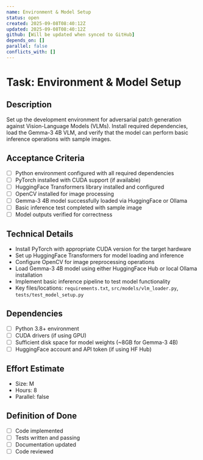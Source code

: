 ```yaml
---
name: Environment & Model Setup
status: open
created: 2025-09-08T08:40:12Z
updated: 2025-09-08T08:40:12Z
github: [Will be updated when synced to GitHub]
depends_on: []
parallel: false
conflicts_with: []
---
```


# Task: Environment & Model Setup

## Description
Set up the development environment for adversarial patch generation against Vision-Language Models (VLMs). Install required dependencies, load the Gemma-3 4B VLM, and verify that the model can perform basic inference operations with sample images.

## Acceptance Criteria
- [ ] Python environment configured with all required dependencies
- [ ] PyTorch installed with CUDA support (if available)
- [ ] HuggingFace Transformers library installed and configured
- [ ] OpenCV installed for image processing
- [ ] Gemma-3 4B model successfully loaded via HuggingFace or Ollama
- [ ] Basic inference test completed with sample image
- [ ] Model outputs verified for correctness

## Technical Details
- Install PyTorch with appropriate CUDA version for the target hardware
- Set up HuggingFace Transformers for model loading and inference
- Configure OpenCV for image preprocessing operations
- Load Gemma-3 4B model using either HuggingFace Hub or local Ollama installation
- Implement basic inference pipeline to test model functionality
- Key files/locations: `requirements.txt`, `src/models/vlm_loader.py`, `tests/test_model_setup.py`

## Dependencies
- [ ] Python 3.8+ environment
- [ ] CUDA drivers (if using GPU)
- [ ] Sufficient disk space for model weights (~8GB for Gemma-3 4B)
- [ ] HuggingFace account and API token (if using HF Hub)

## Effort Estimate
- Size: M
- Hours: 8
- Parallel: false

## Definition of Done
- [ ] Code implemented
- [ ] Tests written and passing
- [ ] Documentation updated
- [ ] Code reviewed